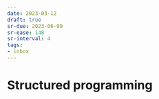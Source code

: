 ```yaml
---
date: 2023-03-12
draft: true
sr-due: 2023-06-09
sr-ease: 148
sr-interval: 4
tags:
- inbox
---
```


# Structured programming